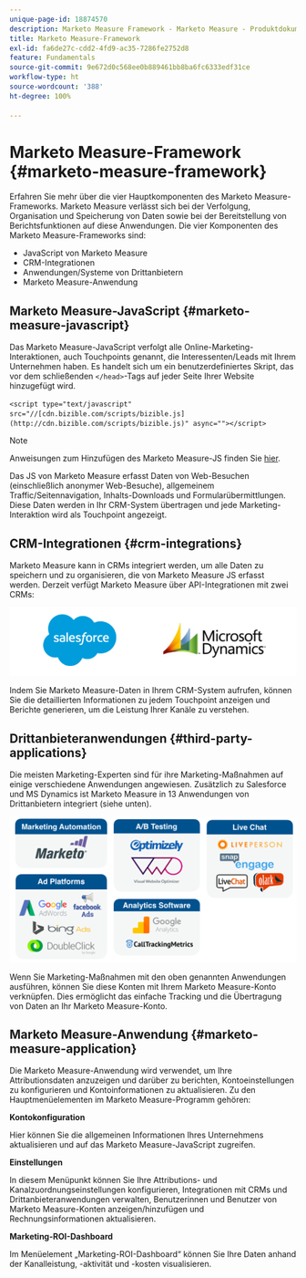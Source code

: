 ```yaml
---
unique-page-id: 18874570
description: Marketo Measure Framework - Marketo Measure - Produktdokumentation
title: Marketo Measure-Framework
exl-id: fa6de27c-cdd2-4fd9-ac35-7286fe2752d8
feature: Fundamentals
source-git-commit: 9e672d0c568ee0b889461bb8ba6fc6333edf31ce
workflow-type: ht
source-wordcount: '388'
ht-degree: 100%

---
```


# Marketo Measure-Framework {#marketo-measure-framework}

Erfahren Sie mehr über die vier Hauptkomponenten des Marketo Measure-Frameworks. Marketo Measure verlässt sich bei der Verfolgung, Organisation und Speicherung von Daten sowie bei der Bereitstellung von Berichtsfunktionen auf diese Anwendungen. Die vier Komponenten des Marketo Measure-Frameworks sind:

* JavaScript von Marketo Measure
* CRM-Integrationen
* Anwendungen/Systeme von Drittanbietern
* Marketo Measure-Anwendung

## Marketo Measure-JavaScript {#marketo-measure-javascript}

Das Marketo Measure-JavaScript verfolgt alle Online-Marketing-Interaktionen, auch Touchpoints genannt, die Interessenten/Leads mit Ihrem Unternehmen haben. Es handelt sich um ein benutzerdefiniertes Skript, das vor dem schließenden `</head>`-Tags auf jeder Seite Ihrer Website hinzugefügt wird.

`<script type="text/javascript" src="//[cdn.bizible.com/scripts/bizible.js](http://cdn.bizible.com/scripts/bizible.js)" async=""></script>`

>[!NOTE]
>
>Anweisungen zum Hinzufügen des Marketo Measure-JS finden Sie [hier](/help/marketo-measure-tracking/setting-up-tracking/adding-marketo-measure-script.md).

Das JS von Marketo Measure erfasst Daten von Web-Besuchen (einschließlich anonymer Web-Besuche), allgemeinem Traffic/Seitennavigation, Inhalts-Downloads und Formularübermittlungen. Diese Daten werden in Ihr CRM-System übertragen und jede Marketing-Interaktion wird als Touchpoint angezeigt.

## CRM-Integrationen {#crm-integrations}

Marketo Measure kann in CRMs integriert werden, um alle Daten zu speichern und zu organisieren, die von Marketo Measure JS erfasst werden. Derzeit verfügt Marketo Measure über API-Integrationen mit zwei CRMs:

![](assets/1-2.png)

Indem Sie Marketo Measure-Daten in Ihrem CRM-System aufrufen, können Sie die detaillierten Informationen zu jedem Touchpoint anzeigen und Berichte generieren, um die Leistung Ihrer Kanäle zu verstehen.

## Drittanbieteranwendungen {#third-party-applications}

Die meisten Marketing-Experten sind für ihre Marketing-Maßnahmen auf einige verschiedene Anwendungen angewiesen. Zusätzlich zu Salesforce und MS Dynamics ist Marketo Measure in 13 Anwendungen von Drittanbietern integriert (siehe unten).

![](assets/2-1.png)

Wenn Sie Marketing-Maßnahmen mit den oben genannten Anwendungen ausführen, können Sie diese Konten mit Ihrem Marketo Measure-Konto verknüpfen. Dies ermöglicht das einfache Tracking und die Übertragung von Daten an Ihr Marketo Measure-Konto.

## Marketo Measure-Anwendung {#marketo-measure-application}

Die Marketo Measure-Anwendung wird verwendet, um Ihre Attributionsdaten anzuzeigen und darüber zu berichten, Kontoeinstellungen zu konfigurieren und Kontoinformationen zu aktualisieren. Zu den Hauptmenüelementen im Marketo Measure-Programm gehören:

**Kontokonfiguration**

Hier können Sie die allgemeinen Informationen Ihres Unternehmens aktualisieren und auf das Marketo Measure-JavaScript zugreifen.

**Einstellungen**

In diesem Menüpunkt können Sie Ihre Attributions- und Kanalzuordnungseinstellungen konfigurieren, Integrationen mit CRMs und Drittanbieteranwendungen verwalten, Benutzerinnen und Benutzer von Marketo Measure-Konten anzeigen/hinzufügen und Rechnungsinformationen aktualisieren.

**Marketing-ROI-Dashboard**

Im Menüelement „Marketing-ROI-Dashboard“ können Sie Ihre Daten anhand der Kanalleistung, -aktivität und -kosten visualisieren.
